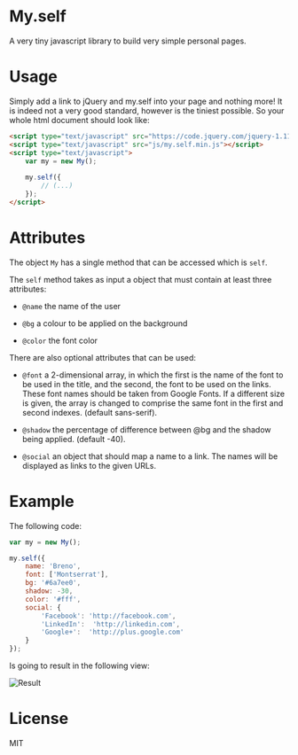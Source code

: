 # My.self
A very tiny javascript library to build very simple personal pages.

# Usage
Simply add a link to jQuery and my.self into your page and nothing more! It is indeed not a very good standard, however is the tiniest possible. So your whole html document should look like:

```html
<script type="text/javascript" src="https://code.jquery.com/jquery-1.11.0.min.js"></script>
<script type="text/javascript" src="js/my.self.min.js"></script>
<script type="text/javascript">
    var my = new My();
    
    my.self({
    	// (...)
    });
</script>
```

# Attributes
The object `My` has a single method that can be accessed which is `self`.

The `self` method takes as input a object that must contain at least three attributes:

- `@name` the name of the user

- `@bg` a colour to be applied on the background

- `@color` the font color

There are also optional attributes that can be used:

- `@font` a 2-dimensional array, in which the first is the name of the font to be used in the title, and the second, the font to be used on the links. These font names should be taken from Google Fonts. If a different size is given, the array is changed to comprise the same font in the first and second indexes. (default sans-serif).

- `@shadow` the percentage of difference between @bg and the shadow being applied. (default -40).

- `@social` an object that should map a name to a link. The names will be displayed as links to the given URLs.

# Example

The following code:

```javascript
var my = new My();

my.self({
    name: 'Breno',
    font: ['Montserrat'],
    bg: '#6a7ee0',
    shadow: -30,
    color: '#fff',
    social: {
        'Facebook': 'http://facebook.com',
        'LinkedIn':  'http://linkedin.com',            
        'Google+':  'http://plus.google.com'
    }
});
```

Is going to result in the following view:

![Result](https://cloud.githubusercontent.com/assets/1520534/6429536/61a49034-bfb7-11e4-927d-8a3fc71631ec.png)


# License
MIT
